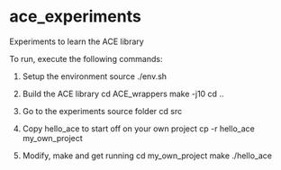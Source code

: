 # ace_experiments
Experiments to learn the ACE library

To run, execute the following commands:

1. Setup the environment
	source ./env.sh

2. Build the ACE library
	cd ACE_wrappers
	make -j10
	cd ..

3. Go to the experiments source folder
	cd src

4. Copy hello_ace to start off on your own project
	cp -r hello_ace my_own_project

5. Modify, make and get running
	cd my_own_project
	make
	./hello_ace

